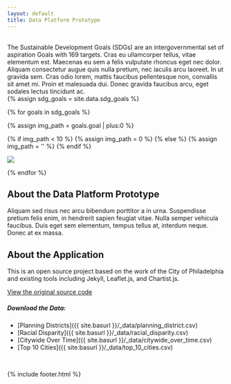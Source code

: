 ```yaml
---
layout: default
title: Data Platform Prototype
---
```


<br>
The Sustainable Development Goals (SDGs) are an intergovernmental set of aspiration Goals with 169 targets. Cras eu ullamcorper tellus, vitae elementum est. Maecenas eu sem a felis vulputate rhoncus eget nec dolor. Aliquam consectetur augue quis nulla pretium, nec iaculis arcu laoreet. In ut gravida sem. Cras odio lorem, mattis faucibus pellentesque non, convallis sit amet mi. Proin et malesuada dui. Donec gravida faucibus arcu, eget sodales lectus tincidunt ac. 

<section class="goals-list">
{% assign sdg_goals = site.data.sdg_goals %}

{% for goals in sdg_goals %}

{% assign img_path = goals.goal | plus:0 %}

{% if img_path < 10 %}
    {% assign img_path = 0  %}
{% else %}
    {% assign img_path = ''  %}
{% endif %}

<img class="goal-icon" src="{{ site.baseurl }}/assets/TGG_Icon_Color_{{ img_path }}{{ goals.goal }}.png" />

{% endfor %}

</section>

<h2>About the Data Platform Prototype</h2>
Aliquam sed risus nec arcu bibendum porttitor a in urna. Suspendisse pretium felis enim, in hendrerit sapien feugiat vitae. Nulla semper vehicula faucibus. Duis eget sem elementum, tempus tellus at, interdum neque. Donec at ex massa. 

<h2>About the Application</h2>

<p>This is an open source project based on the work of the City of Philadelphia and existing tools including Jekyll, Leaflet.js, and Chartist.js. </p>



[View the original source code](https://github.com/CityOfPhiladelphia/community-health-explorer)

<h5>Download the Data:</h5>

- [Planning Districts]({{ site.basurl }}/_data/planning_district.csv)
- [Racial Disparity]({{ site.basurl }}/_data/racial_disparity.csv)
- [Citywide Over Time]({{ site.basurl }}/_data/citywide_over_time.csv)
- [Top 10 Cities]({{ site.basurl }}/_data/top_10_cities.csv)

<br>

{% include footer.html %}